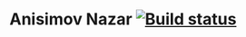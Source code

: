 # Anisimov Nazar [![Build status](https://travis-ci.com/Nazar629/lpnuLABS.svg?branch=master)](https://travis-ci.com/Nazar629/lpnuLABS)
